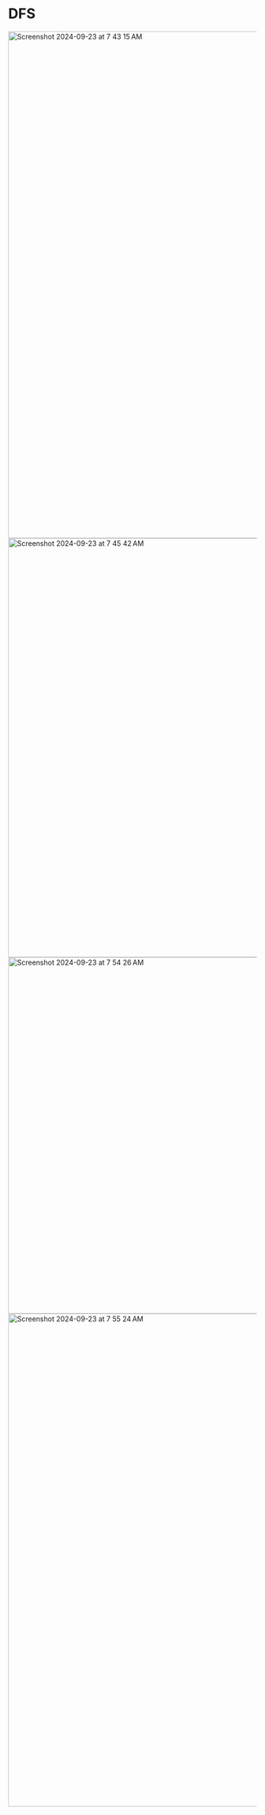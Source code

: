 # DFS

<img width="1028" alt="Screenshot 2024-09-23 at 7 43 15 AM" src="https://github.com/user-attachments/assets/7186b999-d93b-4f85-9fb4-30e74f219142">
<img width="850" alt="Screenshot 2024-09-23 at 7 45 42 AM" src="https://github.com/user-attachments/assets/bdd3de8c-8895-4d22-905a-482d0d95f11a">
<img width="723" alt="Screenshot 2024-09-23 at 7 54 26 AM" src="https://github.com/user-attachments/assets/df77dfcd-fe1c-45bf-a229-c5b212c30bfc">
<img width="1000" alt="Screenshot 2024-09-23 at 7 55 24 AM" src="https://github.com/user-attachments/assets/1d8d3a9c-bc76-41d6-86db-e169c08b4d4a">

